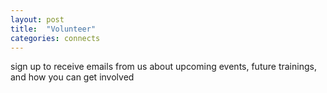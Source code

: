 ```yaml
---
layout: post
title:  "Volunteer"
categories: connects
---
```


sign up to receive emails from us about upcoming events, future trainings, and how you can get involved